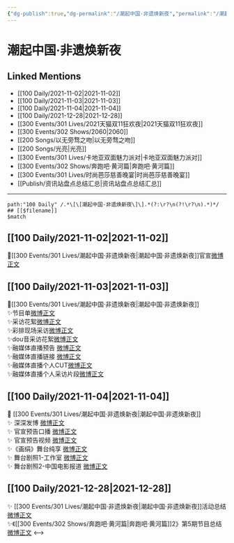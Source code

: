 ```yaml
---
{"dg-publish":true,"dg-permalink":"/潮起中国·非遗焕新夜","permalink":"/潮起中国·非遗焕新夜/","created":"2022-12-23T10:31:16.000+08:00","updated":"2023-04-10T16:25:52.000+08:00"}
---
```


# 潮起中国·非遗焕新夜

## Linked Mentions
- [[100 Daily/2021-11-02\|2021-11-02]]
- [[100 Daily/2021-11-03\|2021-11-03]]
- [[100 Daily/2021-11-04\|2021-11-04]]
- [[100 Daily/2021-12-28\|2021-12-28]]
- [[300 Events/301 Lives/2021天猫双11狂欢夜\|2021天猫双11狂欢夜]]
- [[300 Events/302 Shows/2060\|2060]]
- [[200 Songs/以无旁骛之吻\|以无旁骛之吻]]
- [[200 Songs/光亮\|光亮]]
- [[300 Events/301 Lives/卡地亚双面魅力派对\|卡地亚双面魅力派对]]
- [[300 Events/302 Shows/奔跑吧·黄河篇\|奔跑吧·黄河篇]]
- [[300 Events/301 Lives/时尚芭莎慈善晚宴\|时尚芭莎慈善晚宴]]
- [[Publish/资讯站盘点总结汇总\|资讯站盘点总结汇总]]


---

```expander
path:"100 Daily" /.*\[\[潮起中国·非遗焕新夜\]\].*(?:\r?\n(?!\r?\n).*)*/
## [[$filename]]
$match
```
## [[100 Daily/2021-11-02\|2021-11-02]]
🌟[[300 Events/301 Lives/潮起中国·非遗焕新夜\|潮起中国·非遗焕新夜]]官宣[微博正文](https://weibo.com/detail/4699179009969400)

## [[100 Daily/2021-11-03\|2021-11-03]]
🌟[[300 Events/301 Lives/潮起中国·非遗焕新夜\|潮起中国·非遗焕新夜]]  
✨节目单[微博正文](https://m.weibo.cn/6466290670/4699550042295306)  
✨采访花絮[微博正文](https://m.weibo.cn/6466290670/4699539275780022)  
✨彩排现场采访[微博正文](https://m.weibo.cn/6466290670/4699514965854236)  
✨dou音采访花絮[微博正文](https://m.weibo.cn/6466290670/4699472656861608)  
✨融媒体直播预告 [微博正文](https://m.weibo.cn/6466290670/4699400901758750)  
✨融媒体直播链接 [微博正文](https://m.weibo.cn/6466290670/4699486339729011)  
✨融媒体直播个人CUT[微博正文](https://m.weibo.cn/6466290670/4699573517814672)  
✨融媒体直播个人采访片段[微博正文](https://m.weibo.cn/6466290670/4699585639615679)
## [[100 Daily/2021-11-04\|2021-11-04]]
💫 [[300 Events/301 Lives/潮起中国·非遗焕新夜\|潮起中国·非遗焕新夜]]  
✨ 深深发博 [微博正文](https://m.weibo.cn/6466290670/4699933129314746)  
✨ 官宣预告口播 [微博正文](https://m.weibo.cn/6466290670/4699903776784790)  
✨ 官宣预告视频 [微博正文](https://m.weibo.cn/6466290670/4699831564765142)  
✨《画绢》舞台纯享 [微博正文](https://m.weibo.cn/6466290670/4699929165172660)  
✨ 舞台剧照1-工作室 [微博正文](https://m.weibo.cn/6466290670/4699934581065595)  
✨ 舞台剧照2-中国电影报道 [微博正文](https://m.weibo.cn/6466290670/4699949223118238)
## [[100 Daily/2021-12-28\|2021-12-28]]
✨ [[300 Events/301 Lives/潮起中国·非遗焕新夜\|潮起中国·非遗焕新夜]]活动总结 [微博正文](https://m.weibo.cn/6466290670/4719326630249968)  
✨《[[300 Events/302 Shows/奔跑吧·黄河篇\|奔跑吧·黄河篇]]2》第5期节目总结[微博正文](https://m.weibo.cn/6466290670/4719491777567565)
<-->